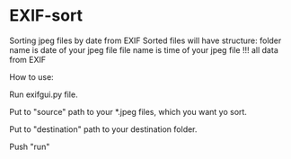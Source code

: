 # EXIF-sort
Sorting jpeg files by date from EXIF
Sorted files will have structure:
folder name is date of your jpeg file
file name is time of your jpeg file
!!! all data from EXIF

How to use:

Run exifgui.py file.

Put to "source" path to your *.jpeg files, which you want yo sort.

Put to "destination" path to your destination folder.

Push "run"
